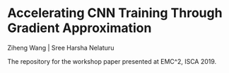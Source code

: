 # Accelerating CNN Training Through Gradient Approximation

Ziheng Wang | Sree Harsha Nelaturu

The repository for the workshop paper presented at EMC^2, ISCA 2019.
